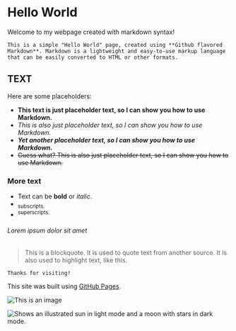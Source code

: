 # Hello World

Welcome to my webpage created with markdown syntax!
```
This is a simple "Hello World" page, created using **Github flavored Markdown**. Markdown is a lightweight and easy-to-use markup language that can be easily converted to HTML or other formats.
```

## TEXT

Here are some placeholders:

- __This text is just placeholder text, so I can show you how to use Markdown.__
- _This is also just placeholder text, so I can show you how to use Markdown._
- ***Yet another placeholder text, so I can show you how to use Markdown.***
- ~~Guess what? This is also just placeholder text, so I can show you how to use Markdown.~~

### More text

- Text can be **bold** or *italic*.
- <sub>subscripts.</sub>
- <sup>superscripts.</sup>

###### Lorem ipsum dolor sit amet



> This is a blockquote. It is used to quote text from another source. It is also used to highlight text, like this.

`Thanks for visiting!`

This site was built using [GitHub Pages](https://pages.github.com/).

![This is an image](https://myoctocat.com/assets/images/base-octocat.svg)

<picture>
  <source media="(prefers-color-scheme: dark)" srcset="https://user-images.githubusercontent.com/25423296/163456776-7f95b81a-f1ed-45f7-b7ab-8fa810d529fa.png">
  <source media="(prefers-color-scheme: light)" srcset="https://user-images.githubusercontent.com/25423296/163456779-a8556205-d0a5-45e2-ac17-42d089e3c3f8.png">
  <img alt="Shows an illustrated sun in light mode and a moon with stars in dark mode." src="https://user-images.githubusercontent.com/25423296/163456779-a8556205-d0a5-45e2-ac17-42d089e3c3f8.png">
</picture>
